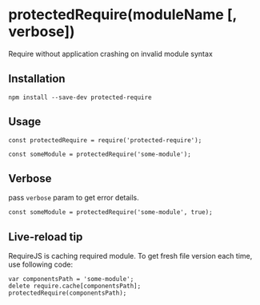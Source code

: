 # protectedRequire(moduleName [, verbose])
Require without application crashing on invalid module syntax


## Installation
```
npm install --save-dev protected-require
```


## Usage
```
const protectedRequire = require('protected-require');

const someModule = protectedRequire('some-module');
```


## Verbose
pass `verbose` param to get error details.
```
const someModule = protectedRequire('some-module', true);
```

## Live-reload tip
RequireJS is caching required module. To get fresh file version each time, use following code: 
```
var componentsPath = 'some-module';
delete require.cache[componentsPath];
protectedRequire(componentsPath);
```
